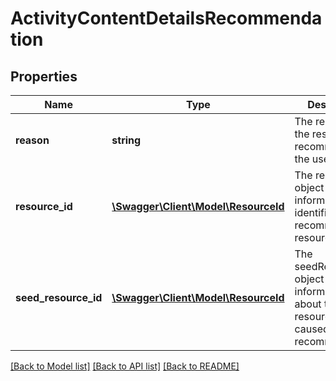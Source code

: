 # ActivityContentDetailsRecommendation

## Properties
Name | Type | Description | Notes
------------ | ------------- | ------------- | -------------
**reason** | **string** | The reason that the resource is recommended to the user. | [optional] 
**resource_id** | [**\Swagger\Client\Model\ResourceId**](ResourceId.md) | The resourceId object contains information that identifies the recommended resource. | [optional] 
**seed_resource_id** | [**\Swagger\Client\Model\ResourceId**](ResourceId.md) | The seedResourceId object contains information about the resource that caused the recommendation. | [optional] 

[[Back to Model list]](../README.md#documentation-for-models) [[Back to API list]](../README.md#documentation-for-api-endpoints) [[Back to README]](../README.md)


